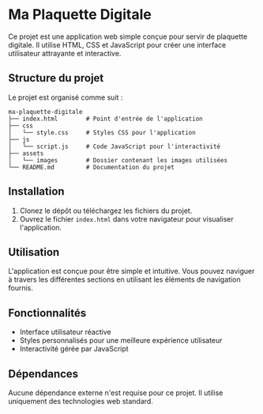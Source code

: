 # Ma Plaquette Digitale

Ce projet est une application web simple conçue pour servir de plaquette digitale. Il utilise HTML, CSS et JavaScript pour créer une interface utilisateur attrayante et interactive.

## Structure du projet

Le projet est organisé comme suit :

```
ma-plaquette-digitale
├── index.html        # Point d'entrée de l'application
├── css
│   └── style.css     # Styles CSS pour l'application
├── js
│   └── script.js     # Code JavaScript pour l'interactivité
├── assets
│   └── images        # Dossier contenant les images utilisées
└── README.md         # Documentation du projet
```

## Installation

1. Clonez le dépôt ou téléchargez les fichiers du projet.
2. Ouvrez le fichier `index.html` dans votre navigateur pour visualiser l'application.

## Utilisation

L'application est conçue pour être simple et intuitive. Vous pouvez naviguer à travers les différentes sections en utilisant les éléments de navigation fournis.

## Fonctionnalités

- Interface utilisateur réactive
- Styles personnalisés pour une meilleure expérience utilisateur
- Interactivité gérée par JavaScript

## Dépendances

Aucune dépendance externe n'est requise pour ce projet. Il utilise uniquement des technologies web standard.